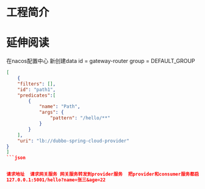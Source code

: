 # 工程简介

# 延伸阅读

在nacos配置中心 新创建data id = gateway-router group = DEFAULT_GROUP

```json
[
    {
    "filters": [],
    "id": "path1",
    "predicates":[
        {
            "name": "Path",
            "args": {
                "pattern": "/hello/**"
            }
        }
    ],
    "uri": "lb://dubbo-spring-cloud-provider"
}
]
```json


请求地址  请求网关服务 网关服务转发到provider服务  把provider和consumer服务都启动起来
127.0.0.1:5001/hello?name=张三&age=22